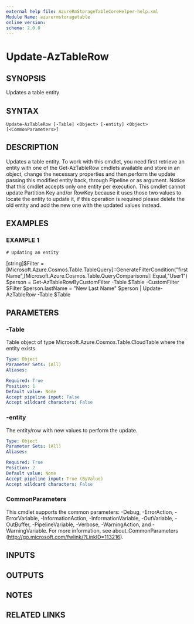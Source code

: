 ```yaml
---
external help file: AzureRmStorageTableCoreHelper-help.xml
Module Name: azurermstoragetable
online version:
schema: 2.0.0
---
```


# Update-AzTableRow

## SYNOPSIS
Updates a table entity

## SYNTAX

```
Update-AzTableRow [-Table] <Object> [-entity] <Object> [<CommonParameters>]
```

## DESCRIPTION
Updates a table entity.
To work with this cmdlet, you need first retrieve an entity with one of the Get-AzTableRow cmdlets available
and store in an object, change the necessary properties and then perform the update passing this modified entity back, through Pipeline or as argument.
Notice that this cmdlet accepts only one entity per execution. 
This cmdlet cannot update Partition Key and/or RowKey because it uses those two values to locate the entity to update it, if this operation is required
please delete the old entity and add the new one with the updated values instead.

## EXAMPLES

### EXAMPLE 1
```
# Updating an entity
```

\[string\]$Filter = \[Microsoft.Azure.Cosmos.Table.TableQuery\]::GenerateFilterCondition("firstName",\[Microsoft.Azure.Cosmos.Table.QueryComparisons\]::Equal,"User1")
$person = Get-AzTableRowByCustomFilter -Table $Table -CustomFilter $Filter
$person.lastName = "New Last Name"
$person | Update-AzTableRow -Table $Table

## PARAMETERS

### -Table
Table object of type Microsoft.Azure.Cosmos.Table.CloudTable where the entity exists

```yaml
Type: Object
Parameter Sets: (All)
Aliases:

Required: True
Position: 1
Default value: None
Accept pipeline input: False
Accept wildcard characters: False
```

### -entity
The entity/row with new values to perform the update.

```yaml
Type: Object
Parameter Sets: (All)
Aliases:

Required: True
Position: 2
Default value: None
Accept pipeline input: True (ByValue)
Accept wildcard characters: False
```

### CommonParameters
This cmdlet supports the common parameters: -Debug, -ErrorAction, -ErrorVariable, -InformationAction, -InformationVariable, -OutVariable, -OutBuffer, -PipelineVariable, -Verbose, -WarningAction, and -WarningVariable. For more information, see about_CommonParameters (http://go.microsoft.com/fwlink/?LinkID=113216).

## INPUTS

## OUTPUTS

## NOTES

## RELATED LINKS
